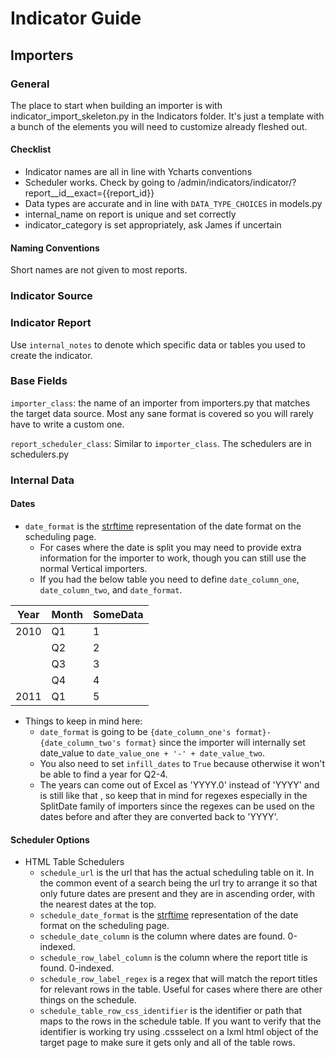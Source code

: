 # Indicator Guide

## Importers
### General

The place to start when building an importer is with indicator_import_skeleton.py in the Indicators folder. It's just a template with a bunch of the elements you will need to customize already fleshed out.

#### Checklist
+ Indicator names are all in line with Ycharts conventions
+ Scheduler works. Check by going to /admin/indicators/indicator/?report__id__exact={{report_id}}
+ Data types are accurate and in line with `DATA_TYPE_CHOICES` in models.py
+ internal_name on report is unique and set correctly
+ indicator_category is set appropriately, ask James if uncertain


#### Naming Conventions
Short names are not given to most reports.


### Indicator Source

### Indicator Report
Use `internal_notes` to denote which specific data or tables you used to create the indicator.

### Base Fields
`importer_class`: the name of an importer from importers.py that matches the target data source. Most any sane format is covered so you will rarely have to write a custom one.

`report_scheduler_class`: Similar to `importer_class`. The schedulers are in schedulers.py 

### Internal Data

#### Dates
+ `date_format` is the [strftime](http://strftime.org/) representation of the date format on the scheduling page.
  * For cases where the date is split you may need to provide extra information for the importer to work, though you can still use the normal Vertical importers.
  * If you had the below table you need to define `date_column_one`, `date_column_two`, and `date_format`. 

|Year|Month|SomeData|
| --- | --- | ---|
|2010|Q1|1|
| |Q2|2|
| |Q3|3|
| |Q4|4|
|2011|Q1|5|

  * Things to keep in mind here:
    * `date_format` is going to be `{date_column_one's format}-{date_column_two's format}` since the importer will internally set date_value to `date_value_one + '-' + date_value_two`.
    * You also need to set `infill_dates` to `True` because otherwise it won't be able to find a year for Q2-4.
    * The years can come out of Excel as 'YYYY.0' instead of 'YYYY' and is still like that , so keep that in mind for regexes especially in the SplitDate family of importers since the regexes can be used on the dates before and after they are converted back to 'YYYY'.

#### Scheduler Options
+ HTML Table Schedulers
  * `schedule_url` is the url that has the actual scheduling table on it. In the common event of a search being the url try to arrange it so that only future dates are present and they are in ascending order, with the nearest dates at the top.
  * `schedule_date_format` is the [strftime](http://strftime.org/) representation of the date format on the scheduling page.
  * `schedule_date_column` is the column where dates are found. 0-indexed.
  * `schedule_row_label_column` is the column where the report title is found. 0-indexed.
  * `schedule_row_label_regex` is a regex that will match the report titles for relevant rows in the table. Useful for cases where there are other things on the schedule.
  * `schedule_table_row_css_identifier` is the identifier or path that maps to the rows in the schedule table. If you want to verify that the identifier is working try using .cssselect on a lxml html object of the target page to make sure it gets only and all of the table rows.
